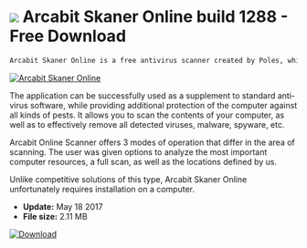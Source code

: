# ![](https://cdn.softexe.net/static/icon/win.gif) Arcabit Skaner Online build 1288 - Free Download

```sh
Arcabit Skaner Online is a free antivirus scanner created by Poles, which allows you to quickly check files in Windows using Arcabit cloud resources.
```
[![Arcabit Skaner Online](https://gallery.dpcdn.pl/imgc/Tools/75811/g_-_420x350_1.5_-_x20170518151936_0.jpg)](https://softexe.net/win/security-privacy/scanners/arcabit-skaner-online:ppRca.html)

The application can be successfully used as a supplement to standard anti-virus software, while providing additional protection of the computer against all kinds of pests. It allows you to scan the contents of your computer, as well as to effectively remove all detected viruses, malware, spyware, etc.
 
 Arcabit Online Scanner offers 3 modes of operation that differ in the area of ​​scanning. The user was given options to analyze the most important computer resources, a full scan, as well as the locations defined by us. 
 
 Unlike competitive solutions of this type, Arcabit Skaner Online unfortunately requires installation on a computer.


- **Update:** May 18 2017
- **File size:** 2.11 MB

[![Download](https://cdn.softexe.net/static/img/download.png)](https://softexe.net/win/security-privacy/scanners/arcabit-skaner-online:ppRca.html)

